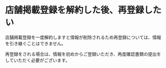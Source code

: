 # 店舗掲載登録を解約した後、再登録したい

店舗掲載登録を一度解約しますと情報が削除されるため再登録については、情報を引き継ぐことはできません。  

再登録をされる場合は、情報を初めからご登録いただき、再度確認書類の提出をしていただく必要がございます。  
